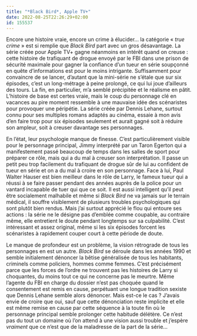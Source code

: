```yaml
---
title: "*Black Bird*, Apple TV+"
date: 2022-08-25T22:26:29+02:00
id: 155537 
---
```


Encore une histoire vraie, encore un crime à élucider… la catégorie « *true crime* » est si remplie que *Black Bird* part avec un gros désavantage. La série créée pour Apple TV+ gagne néanmoins en intérêt quand on creuse : cette histoire de trafiquant de drogue envoyé par le FBI dans une prison de sécurité maximale pour gagner la confiance d’un tueur en série soupçonné en quête d’informations est pour le moins intrigante. Suffisamment pour convaincre de se lancer, d’autant que la mini-série ne s’étale que sur six épisodes, c’est un long-métrage à peine prolongé, ce qui lui joue d’ailleurs des tours. La fin, en particulier, m’a semblé précipitée et le réalisme en pâtit. L’histoire de base est certes vraie, mais le coup du personnage clé en vacances au pire moment ressemble à une mauvaise idée des scénaristes pour provoquer une péripétie. La série créée par Dennis Lehane, surtout connu pour ses multiples romans adaptés au cinéma, essaie à mon avis d’en faire trop pour six épisodes seulement et aurait gagné soit à réduire son ampleur, soit à creuser davantage ses personnages.

En l’état, leur psychologie manque de finesse. C’est particulièrement visible pour le personnage principal, Jimmy interprété par un Taron Egerton qui a manifestement passé beaucoup de temps dans les salles de sport pour préparer ce rôle, mais qui a du mal à creuser son interprétation. Il passe un petit peu trop facilement du trafiquant de drogue sûr de lui au confident de tueur en série et on a du mal à croire en son personnage. Face à lui, Paul Walter Hauser est bien meilleur dans le rôle de Larry, le fameux tueur qui a réussi à se faire passer pendant des années auprès de la police pour un vantard incapable de tuer qui que ce soit. Il est aussi intelligent qu’il peut être socialement malhabile et même si *Black Bird* ne va jamais sur le terrain médical, il souffre visiblement de plusieurs troubles psychologiques qui sont plutôt bien rendus. Mais j’ai surtout apprécié le flou qui entoure ses actions : la série ne le désigne pas d’emblée comme coupable, au contraire même, elle entretient le doute pendant longtemps sur sa culpabilité. C’est intéressant et assez original, même si les six épisodes forcent les scénaristes à rapidement couper court à cette période de doute.

Le manque de profondeur est un problème, la vision rétrograde de tous les personnages en est un autre. *Black Bird* se déroule dans les années 1990 et semble initialement dénoncer la bêtise généralisée de tous les habitants, criminels comme policiers, hommes comme femmes. C’est précisément parce que les forces de l’ordre ne trouvent pas les histoires de Larry si choquantes, du moins tout ce qui ne concerne pas le meurtre. Même l’agente du FBI en charge du dossier n’est pas choquée quand le consentement est remis en cause, perpétuant une longue tradition sexiste que Dennis Lehane semble alors dénoncer. Mais est-ce le cas ? J’avais envie de croire que oui, sauf que cette dénonciation reste implicite et elle est même remise en cause par cette séquence à la toute fin où le personnage principal semble prolonger cette habitude délétère. Ce n’est pas du tout un domaine où l’on attend à une vision aussi trouble et j’espère *vraiment* que ce n’est que de la maladresse de la part de la série…


